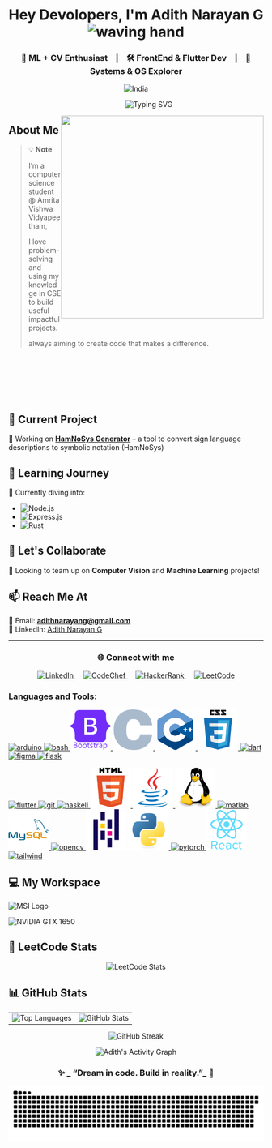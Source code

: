 <h1 align="center">
  Hey Devolopers, I'm <b>Adith Narayan G</b>  
  <br/>
  <img src="https://media.giphy.com/media/hvRJCLFzcasrR4ia7z/giphy.gif" width="60" alt="waving hand"/>
</h1>

<h3 align="center">
  🧠 <b>ML + CV Enthusiast</b> &nbsp;&nbsp;&nbsp;|&nbsp;&nbsp;&nbsp; 🛠️ <b>FrontEnd & Flutter Dev</b> &nbsp;&nbsp;&nbsp;|&nbsp;&nbsp;&nbsp; 🔬 <b>Systems & OS Explorer</b>  
</h3>

<p align="center">  
  <img src="https://img.shields.io/badge/🌏-India-orange?style=flat&logo=googlemaps&logoColor=white" alt="India"/>
</p>

<p align="center">
  &nbsp;&nbsp;&nbsp;&nbsp;&nbsp;&nbsp;&nbsp;&nbsp;&nbsp;&nbsp;&nbsp;&nbsp;
  <img src="https://readme-typing-svg.demolab.com?font=Fira+Code&weight=600&size=24&pause=1000&color=4A90E2&width=450&lines=Passionate+about+Tech...!;Always+Learning+New+Skills...;Building+Innovative+Projects;Mathematics+Lover...!!" alt="Typing SVG" />
</p>
<img src="https://media3.giphy.com/media/v1.Y2lkPTc5MGI3NjExZHU2Y3EzNmEycjVrbjgxdzZxaW1veGlyZTN1bjZkODUzMTJmNW1ydyZlcD12MV9pbnRlcm5hbF9naWZfYnlfaWQmY3Q9Zw/bGgsc5mWoryfgKBx1u/giphy.gif" width="400px" height="400px" align="right"></img>

## About Me

> 💡 **Note**
>
> I’m a computer science student @ Amrita Vishwa Vidyapeetham, <br>
>
> I love problem-solving and using my knowledge in CSE to build useful impactful projects.  <br>
>
> always aiming to create code that makes a difference. <br>
<br>
<br>
<br>
<br>
<br>


## 🔭 Current Project
🎯 Working on **[HamNoSys Generator](#)** – a tool to convert sign language descriptions to symbolic notation (HamNoSys)

## 🌱 Learning Journey
🚀 Currently diving into:
- ![Node.js](https://img.shields.io/badge/Node.js-339933?style=for-the-badge&logo=node.js&logoColor=white)
- ![Express.js](https://img.shields.io/badge/Express.js-000000?style=for-the-badge&logo=express&logoColor=white)
- ![Rust](https://img.shields.io/badge/Rust-000000?style=for-the-badge&logo=rust&logoColor=white)


## 🤝 Let's Collaborate
👯 Looking to team up on **Computer Vision** and **Machine Learning** projects!


## 📫 Reach Me At
📧 Email: **[adithnarayang@gmail.com](mailto:adithnarayang@gmail.com)**  
🔗 LinkedIn: [Adith Narayan G](https://linkedin.com/in/adith1207)

---


<h3 align="center">🌐 Connect with me</h3>

<p align="center">
  <a href="https://linkedin.com/in/adith1207" target="_blank">
    <img src="https://raw.githubusercontent.com/rahuldkjain/github-profile-readme-generator/master/src/images/icons/Social/linked-in-alt.svg" alt="LinkedIn" height="40" width="40" />
  </a>
  &nbsp;&nbsp;&nbsp;
  <a href="https://www.codechef.com/users/adithnarayang" target="_blank">
    <img src="https://cdn.jsdelivr.net/npm/simple-icons@3.1.0/icons/codechef.svg" alt="CodeChef" height="40" width="40" />
  </a>
  &nbsp;&nbsp;&nbsp;
  <a href="https://www.hackerrank.com/adithnarayang" target="_blank">
    <img src="https://raw.githubusercontent.com/rahuldkjain/github-profile-readme-generator/master/src/images/icons/Social/hackerrank.svg" alt="HackerRank" height="40" width="40" />
  </a>
  &nbsp;&nbsp;&nbsp;
  <a href="https://www.leetcode.com/adithnarayang" target="_blank">
    <img src="https://raw.githubusercontent.com/rahuldkjain/github-profile-readme-generator/master/src/images/icons/Social/leet-code.svg" alt="LeetCode" height="40" width="40" />
  </a>
</p>


<h3 align="left">Languages and Tools:</h3>
<p align="left"> <a href="https://www.arduino.cc/" target="_blank" rel="noreferrer"> <img src="https://cdn.worldvectorlogo.com/logos/arduino-1.svg" alt="arduino" width="80" height="80"/> </a> 
  <a href="https://www.gnu.org/software/bash/" target="_blank" rel="noreferrer"> <img src="https://www.vectorlogo.zone/logos/gnu_bash/gnu_bash-icon.svg" alt="bash" width="80" height="80"/> </a>
  <a href="https://getbootstrap.com" target="_blank" rel="noreferrer"> <img src="https://raw.githubusercontent.com/devicons/devicon/master/icons/bootstrap/bootstrap-plain-wordmark.svg" alt="bootstrap" width="80" height="80"/> </a> 
  <a href="https://www.cprogramming.com/" target="_blank" rel="noreferrer"> <img src="https://raw.githubusercontent.com/devicons/devicon/master/icons/c/c-original.svg" alt="c" width="80" height="80"/> </a> 
  <a href="https://www.w3schools.com/cpp/" target="_blank" rel="noreferrer"> <img src="https://raw.githubusercontent.com/devicons/devicon/master/icons/cplusplus/cplusplus-original.svg" alt="cplusplus" width="80" height="80"/> </a> 
  <a href="https://www.w3schools.com/css/" target="_blank" rel="noreferrer"> <img src="https://raw.githubusercontent.com/devicons/devicon/master/icons/css3/css3-original-wordmark.svg" alt="css3" width="80" height="80"/> </a>
  <a href="https://dart.dev" target="_blank" rel="noreferrer"> <img src="https://www.vectorlogo.zone/logos/dartlang/dartlang-icon.svg" alt="dart" width="80" height="80"/> </a> 
  <a href="https://www.figma.com/" target="_blank" rel="noreferrer"> <img src="https://www.vectorlogo.zone/logos/figma/figma-icon.svg" alt="figma" width="80" height="80"/> </a> 
 <a href="https://flask.palletsprojects.com/" target="_blank" rel="noreferrer">
  <img src="https://upload.wikimedia.org/wikipedia/commons/3/3c/Flask_logo.svg" alt="flask" width="80" height="50"/>
</a>
 
  <a href="https://flutter.dev" target="_blank" rel="noreferrer"> <img src="https://www.vectorlogo.zone/logos/flutterio/flutterio-icon.svg" alt="flutter" width="80" height="80"/> </a> 
  <a href="https://git-scm.com/" target="_blank" rel="noreferrer"> <img src="https://www.vectorlogo.zone/logos/git-scm/git-scm-icon.svg" alt="git" width="80" height="80"/> </a> 
  <a href="https://www.haskell.org/" target="_blank" rel="noreferrer"> <img src="https://upload.wikimedia.org/wikipedia/commons/1/1c/Haskell-Logo.svg" alt="haskell" width="80" height="80"/> </a> 
  <a href="https://www.w3.org/html/" target="_blank" rel="noreferrer"> <img src="https://raw.githubusercontent.com/devicons/devicon/master/icons/html5/html5-original-wordmark.svg" alt="html5" width="80" height="80"/> </a> 
  <a href="https://www.java.com" target="_blank" rel="noreferrer"> <img src="https://raw.githubusercontent.com/devicons/devicon/master/icons/java/java-original.svg" alt="java" width="80" height="80"/> </a> 
  <a href="https://www.linux.org/" target="_blank" rel="noreferrer"> <img src="https://raw.githubusercontent.com/devicons/devicon/master/icons/linux/linux-original.svg" alt="linux" width="80" height="80"/> </a> 
  <a href="https://www.mathworks.com/" target="_blank" rel="noreferrer"> <img src="https://upload.wikimedia.org/wikipedia/commons/2/21/Matlab_Logo.png" alt="matlab" width="80" height="80"/> </a> 
  <a href="https://www.mysql.com/" target="_blank" rel="noreferrer"> <img src="https://raw.githubusercontent.com/devicons/devicon/master/icons/mysql/mysql-original-wordmark.svg" alt="mysql" width="80" height="80"/> </a> 
  <a href="https://opencv.org/" target="_blank" rel="noreferrer"> <img src="https://www.vectorlogo.zone/logos/opencv/opencv-icon.svg" alt="opencv" width="80" height="80"/> </a> 
  <a href="https://pandas.pydata.org/" target="_blank" rel="noreferrer"> <img src="https://raw.githubusercontent.com/devicons/devicon/2ae2a900d2f041da66e950e4d48052658d850630/icons/pandas/pandas-original.svg" alt="pandas" width="80" height="80"/></a> 
  <a href="https://www.python.org" target="_blank" rel="noreferrer"> <img src="https://raw.githubusercontent.com/devicons/devicon/master/icons/python/python-original.svg" alt="python" width="80" height="80"/> </a> 
  <a href="https://pytorch.org/" target="_blank" rel="noreferrer"> <img src="https://www.vectorlogo.zone/logos/pytorch/pytorch-icon.svg" alt="pytorch" width="80" height="80"/> </a> 
  <a href="https://reactjs.org/" target="_blank" rel="noreferrer"> <img src="https://raw.githubusercontent.com/devicons/devicon/master/icons/react/react-original-wordmark.svg" alt="react" width="80" height="80"/> </a> 
  <a href="https://tailwindcss.com/" target="_blank" rel="noreferrer"> <img src="https://www.vectorlogo.zone/logos/tailwindcss/tailwindcss-icon.svg" alt="tailwind" width="80" height="80"/> </a> </p>

## 💻 My Workspace

<p>
  <img src="https://img.icons8.com/?size=100&id=doXmogC0imya&format=png&color=000000" alt="MSI Logo" height="80"/>
</p>

<p>
  <img src="https://img.shields.io/badge/NVIDIA-GTX_1650-76B900?style=for-the-badge&logo=nvidia&logoColor=white" alt="NVIDIA GTX 1650" />
</p>


## 🧮 LeetCode Stats

<p align="center">
  <img src="https://leetcard.jacoblin.cool/adithnarayang?theme=dark&font=baloo&ext=heatmap" alt="LeetCode Stats" />
</p>


## 📊 GitHub Stats

<!-- GitHub Stats Section -->
<table align="center" border="0">
  <tr>
    <td>
      <img src="https://github-readme-stats.vercel.app/api/top-langs?username=adith1207&show_icons=true&locale=en&layout=compact&theme=radical" alt="Top Languages" />
    </td>
    <td>
      <img src="https://github-readme-stats.vercel.app/api?username=adith1207&show_icons=true&locale=en&theme=radical" alt="GitHub Stats" />
    </td>
  </tr>
</table>

<!-- GitHub Streak (separate from table for alignment) -->
<p align="center">
  <img src="https://github-readme-streak-stats.herokuapp.com?user=adith1207&theme=radical" height="180" alt="GitHub Streak" />
</p>

<p align="center">
  <img src="https://github-readme-activity-graph.vercel.app/graph?username=adith1207&theme=github-compact" alt="Adith's Activity Graph" />
</p>


<h3 align="center">✨ _ “Dream in code. Build in reality.”_ 🚀</h3>


![snake gif](https://github.com/Adith1207/Adith1207/blob/output/github-snake-dark.svg)
